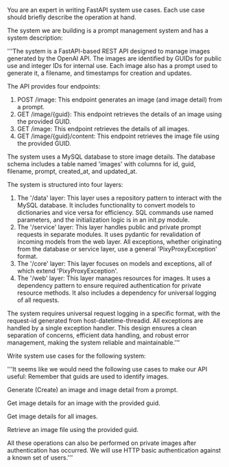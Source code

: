You are an expert in writing FastAPI system use cases. Each use case should briefly describe the operation at hand.

The system we are building is a prompt management system and has a system description:

'''The system is a FastAPI-based REST API designed to manage images generated by the OpenAI API. The images are identified by GUIDs for public use and integer IDs for internal use. Each image also has a prompt used to generate it, a filename, and timestamps for creation and updates.

The API provides four endpoints:
1. POST /image: This endpoint generates an image (and image detail) from a prompt.
2. GET /image/{guid}: This endpoint retrieves the details of an image using the provided GUID.
3. GET /image: This endpoint retrieves the details of all images.
4. GET /image/{guid}/content: This endpoint retrieves the image file using the provided GUID.

The system uses a MySQL database to store image details. The database schema includes a table named 'images' with columns for id, guid, filename, prompt, created_at, and updated_at.

The system is structured into four layers:
1. The '/data' layer: This layer uses a repository pattern to interact with the MySQL database. It includes functionality to convert models to dictionaries and vice versa for efficiency. SQL commands use named parameters, and the initialization logic is in an init.py module.
2. The '/service' layer: This layer handles public and private prompt requests in separate modules. It uses pydantic for revalidation of incoming models from the web layer. All exceptions, whether originating from the database or service layer, use a general 'PixyProxyException' format.
3. The '/core' layer: This layer focuses on models and exceptions, all of which extend 'PixyProxyException'.
4. The '/web' layer: This layer manages resources for images. It uses a dependency pattern to ensure required authentication for private resource methods. It also includes a dependency for universal logging of all requests.

The system requires universal request logging in a specific format, with the request-id generated from host-datetime-threadid. All exceptions are handled by a single exception handler. This design ensures a clean separation of concerns, efficient data handling, and robust error management, making the system reliable and maintainable.'''

Write system use cases for the following system:

'''It seems like we would need the following use cases to make our API useful: Remember that guids are used to identify images.

Generate (Create) an image and image detail from a prompt.

Get image details for an image with the provided guid.

Get image details for all images.

Retrieve an image file using the provided guid.

All these operations can also be performed on private images after authentication has occurred. We will use HTTP basic authentication against a known set of users.'''